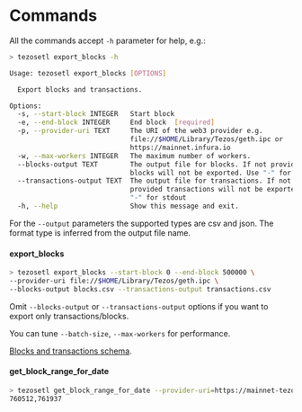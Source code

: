 # Commands

All the commands accept `-h` parameter for help, e.g.:

```bash
> tezosetl export_blocks -h

Usage: tezosetl export_blocks [OPTIONS]

  Export blocks and transactions.

Options:
  -s, --start-block INTEGER   Start block
  -e, --end-block INTEGER     End block  [required]
  -p, --provider-uri TEXT     The URI of the web3 provider e.g.
                              file://$HOME/Library/Tezos/geth.ipc or
                              https://mainnet.infura.io
  -w, --max-workers INTEGER   The maximum number of workers.
  --blocks-output TEXT        The output file for blocks. If not provided
                              blocks will not be exported. Use "-" for stdout
  --transactions-output TEXT  The output file for transactions. If not
                              provided transactions will not be exported. Use
                              "-" for stdout
  -h, --help                  Show this message and exit.
```

For the `--output` parameters the supported types are csv and json. The format type is inferred from the output file name.

#### export_blocks

```bash
> tezosetl export_blocks --start-block 0 --end-block 500000 \
--provider-uri file://$HOME/Library/Tezos/geth.ipc \
--blocks-output blocks.csv --transactions-output transactions.csv
```

Omit `--blocks-output` or `--transactions-output` options if you want to export only transactions/blocks.

You can tune `--batch-size`, `--max-workers` for performance.

[Blocks and transactions schema](schema.md#blockscsv).


#### get_block_range_for_date

```bash
> tezosetl get_block_range_for_date --provider-uri=https://mainnet-tezos.giganode.io --date 2020-01-01
760512,761937
```